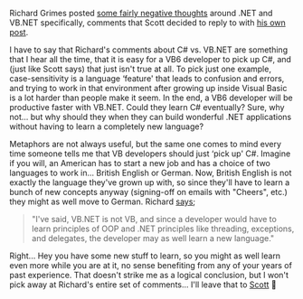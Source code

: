 Richard Grimes posted [some fairly negative thoughts](http://www.ddj.com/documents/s=9211/ddj050201dnn/) around .NET and VB.NET specifically, comments that Scott decided to reply to with [his own post](http://swigartconsulting.blogs.com/tech_blender/2005/02/grumpy_grimes.html).

I have to say that Richard's comments about C# vs. VB.NET are something that I hear all the time, that it is easy for a VB6 developer to pick up C#, and (just like Scott says) that just isn't true at all. To pick just one example, case-sensitivity is a language &#8216;feature' that leads to confusion and errors, and trying to work in that environment after growing up inside Visual Basic is a lot harder than people make it seem. In the end, a VB6 developer will be productive faster with VB.NET. Could they learn C# eventually? Sure, why not... but why should they when they can build wonderful .NET applications without having to learn a completely new language?

Metaphors are not always useful, but the same one comes to mind every time someone tells me that VB developers should just &#8216;pick up' C#. Imagine if you will, an American has to start a new job and has a choice of two languages to work in... British English or German. Now, British English is not exactly the language they've grown up with, so since they'll have to learn a bunch of new concepts anyway (signing-off on emails with "Cheers", etc.) they might as well move to German. Richard [says](http://www.ddj.com/documents/s=9211/ddj050201dnn/);

> "I've said, VB.NET is not VB, and since a developer would have to learn principles of OOP and .NET principles like threading, exceptions, and delegates, the developer may as well learn a new language."

Right... Hey you have some new stuff to learn, so you might as well learn even more while you are at it, no sense benefiting from any of your years of past experience. That doesn't strike me as a logical conclusion, but I won't pick away at Richard's entire set of comments... I'll leave that to [Scott](http://swigartconsulting.blogs.com/tech_blender/2005/02/grumpy_grimes.html) 🙂